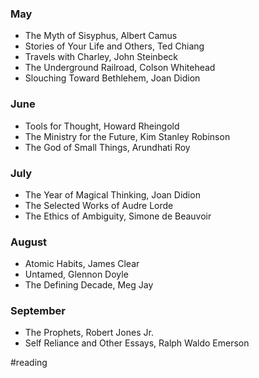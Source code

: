 ### May
- The Myth of Sisyphus, Albert Camus
- Stories of Your Life and Others, Ted Chiang
- Travels with Charley, John Steinbeck
- The Underground Railroad, Colson Whitehead
- Slouching Toward Bethlehem, Joan Didion

### June
- Tools for Thought, Howard Rheingold
- The Ministry for the Future, Kim Stanley Robinson
- The God of Small Things, Arundhati Roy

### July
- The Year of Magical Thinking, Joan Didion
- The Selected Works of Audre Lorde
- The Ethics of Ambiguity, Simone de Beauvoir

### August
- Atomic Habits, James Clear
- Untamed, Glennon Doyle
- The Defining Decade, Meg Jay

### September
- The Prophets, Robert Jones Jr.
- Self Reliance and Other Essays, Ralph Waldo Emerson



#reading
